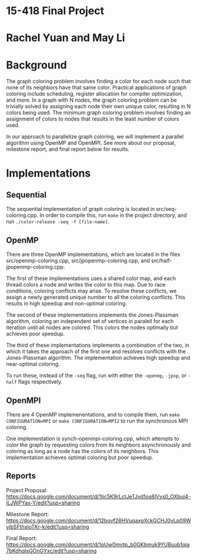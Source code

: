 # 15-418 Final Project
# Rachel Yuan and May Li

# Background

The graph coloring problem involves finding a color for each node such that none of its neighbors have that same color. Practical applications of graph coloring include scheduling, register allocation for compiler optimization, and more. In a graph with N nodes, the graph coloring problem can be trivially solved by assigning each node their own unique color, resulting in N colors being used. The minimum graph coloring problem involves finding an assignment of colors to nodes that results in the least number of colors used. 

In our approach to parallelize graph coloring, we will implement a parallel algorithm using OpenMP and OpenMPI. See more about our proposal, milestone report, and final report below for results.

# Implementations

## Sequential

The sequential implementation of graph coloring is located in src/seq-coloring.cpp. In order to compile this, run `make` in the project directory, and run `./color-release -seq -f [file-name]`.

## OpenMP

There are three OpenMP implementations, which are located in the files src/openmp-coloring.cpp, src/jpopenmp-coloring.cpp, and src/half-jpopenmp-coloring.cpp.

The first of these implementations uses a shared color map, and each thread colors a node and writes the color to this map. Due to race conditions, coloring conflicts may arise. To resolve these conflicts, we assign a newly generated unique number to all the coloring conflicts. This results in high speedup and non-optimal coloring.

The second of these implementations implements the Jones-Plassman algorithm, coloring an independent set of vertices in paralell for each iteration until all nodes are colored. This colors the nodes optimally but achieves poor speedup.

The third of these implementations implements a combination of the two, in which it takes the approach of the first one and resolves conflicts with the Jones-Plassman algorithm. The implementation achieves high speedup and near-optimal coloring.

To run these, instead of the `-seq` flag, run with either the `-openmp`, `-jpop`, or `-half` flags respectively.

## OpenMPI

There are 4 OpenMP implemenentations, and to compile them, run `make CONFIGURATION=MPI` or `make CONFIGURATION=MPI2` to run the synchronous MPI coloring.

One implementation is synch-openmpi-coloring.cpp, which attempts to color the graph by requesting colors from its neighbors asynchronously and coloring as long as a node has the colors of its neighbors. This implementation achieves optimal coloring but poor speedup.

## Reports

Project Proposal: https://docs.google.com/document/d/1tic5K9rLctJeTJyd1os6lVys0_OXbuj4-iLJWPYas-Y/edit?usp=sharing

Milestone Report: https://docs.google.com/document/d/12bovf26HVuqaxgXckGCHJ0vLp09WyjbSFthsIoTKr-k/edit?usp=sharing

Final Report: https://docs.google.com/document/d/1pUw0mvtp_b0GKbmuk9YUBuub1qia7bKdhqIsGOnGYxc/edit?usp=sharing



